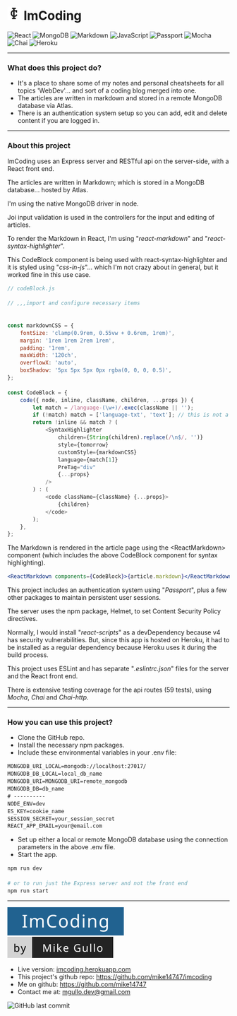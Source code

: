 # <img src="client/public/images/imcoding_logo4.png" width="30" height="30" alt="ImCoding" title="ImCoding" /> ImCoding

![React](https://img.shields.io/badge/React-20232A?style=flat-square&logo=react&logoColor=61DAFB 'React')
![MongoDB](https://img.shields.io/badge/MongoDB-4EA94B?style=flat-square&logo=mongodb&logoColor=ffffff 'MongoDB')
![Markdown](https://img.shields.io/badge/Markdown-000000?style=flat-square&logo=markdown&logoColor=ffffff 'Markdown')
![JavaScript](https://img.shields.io/badge/JavaScript-F7DF1E?style=flat-square&logo=javascript&logoColor=000000 'JavaScript')
![Passport](https://img.shields.io/badge/Passport-000000?style=flat-square&logo=passport&logoColor=34E27A 'Passport')
![Mocha](https://img.shields.io/badge/Mocha-8D6748?style=flat-square&logo=mocha&logoColor=ffffff 'Mocha')
![Chai](https://img.shields.io/badge/Chai-A30701?style=flat-square&logo=chai&logoColor=ffffff 'Chai')
![Heroku](https://img.shields.io/badge/Heroku-430098?style=flat-square&logo=heroku&logoColor=ffffff 'Heroku')

---

### What does this project do?

-   It's a place to share some of my notes and personal cheatsheets for all topics 'WebDev'... and sort of a coding blog merged into one.
-   The articles are written in markdown and stored in a remote MongoDB database via Atlas.
-   There is an authentication system setup so you can add, edit and delete content if you are logged in.

---

### About this project

ImCoding uses an Express server and RESTful api on the server-side, with a React front end.

The articles are written in Markdown; which is stored in a MongoDB database... hosted by Atlas.

I'm using the native MongoDB driver in node.

Joi input validation is used in the controllers for the input and editing of articles.

To render the Markdown in React, I'm using "_react-markdown_" and "_react-syntax-highlighter_".

This CodeBlock component is being used with react-syntax-highlighter and it is styled using "_css-in-js_"... which I'm not crazy about in general, but it worked fine in this use case.

```js
// codeBlock.js

// ,,,import and configure necessary items


const markdownCSS = {
    fontSize: 'clamp(0.9rem, 0.55vw + 0.6rem, 1rem)',
    margin: '1rem 1rem 2rem 1rem',
    padding: '1rem',
    maxWidth: '120ch',
    overflowX: 'auto',
    boxShadow: '5px 5px 5px 0px rgba(0, 0, 0, 0.5)',
};

const CodeBlock = {
    code({ node, inline, className, children, ...props }) {
        let match = /language-(\w+)/.exec(className || '');
        if (!match) match = ['language-txt', 'text']; // this is not a real or supported language, but it does make the text white in a code block
        return !inline && match ? (
            <SyntaxHighlighter
                children={String(children).replace(/\n$/, '')}
                style={tomorrow}
                customStyle={markdownCSS}
                language={match[1]}
                PreTag="div"
                {...props}
            />
        ) : (
            <code className={className} {...props}>
                {children}
            </code>
        );
    },
};
```

The Markdown is rendered in the article page using the \<ReactMarkdown\> component (which includes the above CodeBlock component for syntax highlighting).

```jsx
<ReactMarkdown components={CodeBlock}>{article.markdown}</ReactMarkdown>
```

This project includes an authentication system using "_Passport_", plus a few other packages to maintain persistent user sessions.

The server uses the npm package, Helmet, to set Content Security Policy directives.

Normally, I would install "_react-scripts_" as a devDependency because v4 has security vulnerabilities. But, since this app is hosted on Heroku, it had to be installed as a regular dependency because Heroku uses it during the build process.

This project uses ESLint and has separate "_.eslintrc.json_" files for the server and the React front end.

There is extensive testing coverage for the api routes (59 tests), using _Mocha_, _Chai_ and _Chai-http_.

---

### How you can use this project?

-   Clone the GitHub repo.
-   Install the necessary npm packages.
-   Include these environmental variables in your .env file:

```txt
MONGODB_URI_LOCAL=mongodb://localhost:27017/
MONGODB_DB_LOCAL=local_db_name
MONGODB_URI=MONGODB_URI=remote_mongodb
MONGODB_DB=db_name
# ----------
NODE_ENV=dev
ES_KEY=cookie_name
SESSION_SECRET=your_session_secret
REACT_APP_EMAIL=your@email.com
```

-   Set up either a local or remote MongoDB database using the connection parameters in the above .env file.
-   Start the app.

```bash
npm run dev

# or to run just the Express server and not the front end
npm run start
```

---

![ImCoding](project_name.svg 'ImCoding')
![by Mike Gullo](author.svg 'by Mike Gullo')

-   Live version: [imcoding.herokuapp.com](https://imcoding.herokuapp.com/)
-   This project's github repo: https://github.com/mike14747/imcoding
-   Me on github: https://github.com/mike14747
-   Contact me at: mgullo.dev@gmail.com

![GitHub last commit](https://img.shields.io/github/last-commit/mike14747/imcoding?style=for-the-badge)

